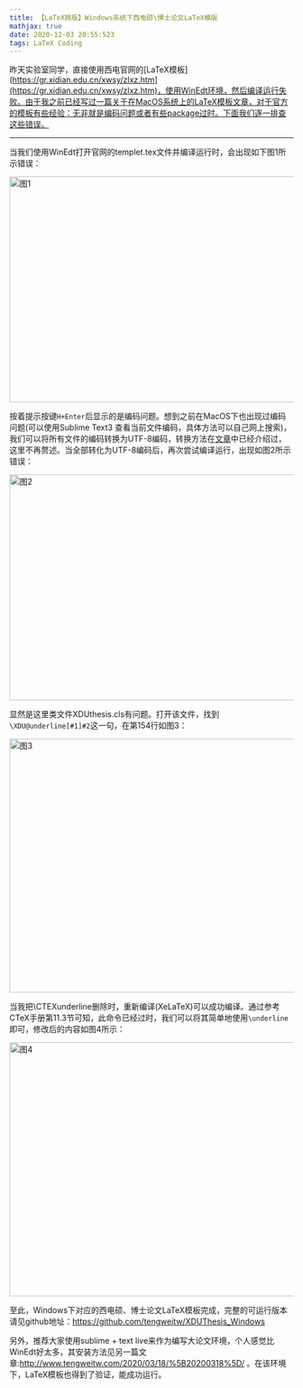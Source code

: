 ```yaml
---
title: 【LaTeX排版】Windows系统下西电硕\博士论文LaTeX模版
mathjax: true
date: 2020-12-03 20:55:523
tags: LaTeX Coding
---
```






昨天实验室同学，直接使用西电官网的[LaTeX模板](https://gr.xidian.edu.cn/xwsy/zlxz.htm](https://gr.xidian.edu.cn/xwsy/zlxz.htm)，使用WinEdt环境，然后编译运行失败。由于我之前已经写过一篇关于在MacOS系统上的LaTeX模板文章，对于官方的模板有些经验：无非就是编码问题或者有些package过时。下面我们逐一排查这些错误。


<!--more-->

-------------------


当我们使用WinEdt打开官网的templet.tex文件并编译运行时，会出现如下图1所示错误：

<img src="https://cdn.jsdelivr.net/gh/tengweitw/FigureBed@latest/20201203/20201203_fig001.jpg" width="600" height="400" title="图1" alt="图1" >

按着提示按键`H+Enter`后显示的是编码问题。想到之前在MacOS下也出现过编码问题(可以使用Sublime Text3 查看当前文件编码，具体方法可以自己网上搜索)，我们可以将所有文件的编码转换为UTF-8编码，转换方法在[文章](http://www.tengweitw.com/2020/11/18/%5B20201118%5D/)中已经介绍过，这里不再赘述。当全部转化为UTF-8编码后，再次尝试编译运行，出现如图2所示错误：

<img src="https://cdn.jsdelivr.net/gh/tengweitw/FigureBed@latest/20201203/20201203_fig002.jpg" width="600" height="400" title="图2" alt="图2" >

显然是这里类文件XDUthesis.cls有问题。打开该文件，找到`\XDU@underline[#1]#2`这一句，在第154行如图3：

<img src="https://cdn.jsdelivr.net/gh/tengweitw/FigureBed@latest/20201203/20201203_fig003.jpg" width="600" height="450" title="图3" alt="图3" >

当我把\CTEXunderline删除时，重新编译(XeLaTeX)可以成功编译。通过参考CTeX手册第11.3节可知，此命令已经过时，我们可以将其简单地使用`\underline`即可，修改后的内容如图4所示：

<img src="https://cdn.jsdelivr.net/gh/tengweitw/FigureBed@latest/20201203/20201203_fig004.jpg" width="600" height="450" title="图4" alt="图4" >



至此，Windows下对应的西电硕、博士论文LaTeX模板完成，完整的可运行版本请见github地址：https://github.com/tengweitw/XDUThesis_Windows

另外，推荐大家使用sublime + text live来作为编写大论文环境，个人感觉比WinEdt好太多，其安装方法见另一篇文章:http://www.tengweitw.com/2020/03/18/%5B20200318%5D/ 。在该环境下，LaTeX模板也得到了验证，能成功运行。





